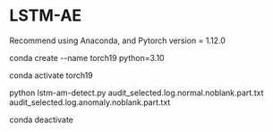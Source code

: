 # LSTM-AE

Recommend using Anaconda, and Pytorch version = 1.12.0

conda create --name torch19 python=3.10

conda activate torch19

python lstm-am-detect.py audit_selected.log.normal.noblank.part.txt audit_selected.log.anomaly.noblank.part.txt

conda deactivate

